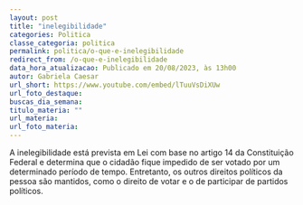 ```yaml
---
layout: post
title: "inelegibilidade"
categories: Politica
classe_categoria: politica
permalink: politica/o-que-e-inelegibilidade
redirect_from: /o-que-e-inelegibilidade
data_hora_atualizacao: Publicado em 20/08/2023, às 13h00
autor: Gabriela Caesar
url_short: https://www.youtube.com/embed/lTuuVsDiXUw
url_foto_destaque: 
buscas_dia_semana: 
titulo_materia: ""
url_materia: 
url_foto_materia: 
---
```

A inelegibilidade está prevista em Lei com base no artigo 14 da Constituição Federal e determina que o cidadão fique impedido de ser votado por um determinado período de tempo. Entretanto, os outros direitos políticos da pessoa são mantidos, como o direito de votar e o de participar de partidos políticos.

